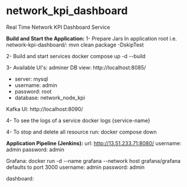 # network_kpi_dashboard
Real Time Network KPI Dashboard Service

**Build and Start the Application:**
1- Prepare Jars
In application root i.e. network-kpi-dashboard/:
mvn clean package -DskipTest

2- Build and start services
docker compose up -d --build

3- Available UI's:
adminer DB view: http://localhost:8085/
- server: mysql
- username: admin
- password: root
- database: network_node_kpi

Kafka UI: http://localhost:8090/

4- To see the logs of  a service
docker logs {service-name}

4- To stop and delete all resource run: 
docker compose down

**Application Pipeline (Jenkins):**
url: http://13.51.233.71:8080/
username: admin
password: admin

Grafana: docker run -d --name grafana --network host grafana/grafana
defaults to port 3000
username: admin
password: admin

dashboard:

